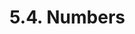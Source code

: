 <!-- This file is generated automatically by infrastructure scripts (crates/codegen/spec/src/lib.rs). Please don't edit by hand. -->

# 5.4. Numbers

```{ .ebnf #HexNumberExpression }

```

<pre ebnf-snippet="HexNumberExpression" style="display: none;"><a href="#HexNumberExpression"><span class="k">HexNumberExpression</span></a><span class="o"> = </span><span class="cm">(* literal: *)</span><span class="o"> </span><a href="#HexLiteral"><span class="k">HEX_LITERAL</span></a><br /><span class="o">                      </span><span class="cm">(* unit: *)</span><span class="o"> </span><a href="#NumberUnit"><span class="k">NumberUnit</span></a><span class="o">?</span><span class="o">;</span><span class="o"> </span><span class="cm">(* Deprecated in 0.5.0 *)</span></pre>

```{ .ebnf #DecimalNumberExpression }

```

<pre ebnf-snippet="DecimalNumberExpression" style="display: none;"><a href="#DecimalNumberExpression"><span class="k">DecimalNumberExpression</span></a><span class="o"> = </span><span class="cm">(* literal: *)</span><span class="o"> </span><a href="#DecimalLiteral"><span class="k">DECIMAL_LITERAL</span></a><br /><span class="o">                          </span><span class="cm">(* unit: *)</span><span class="o"> </span><a href="#NumberUnit"><span class="k">NumberUnit</span></a><span class="o">?</span><span class="o">;</span></pre>

```{ .ebnf #HexLiteral }

```

<pre ebnf-snippet="HexLiteral" style="display: none;"><a href="#HexLiteral"><span class="k">HEX_LITERAL</span></a><span class="o"> = </span><span class="s2">"0x"</span><span class="o"> </span><a href="../05-strings#HexCharacter"><span class="k">«HEX_CHARACTER»</span></a><span class="o">+</span><span class="o"> </span><span class="o">(</span><span class="s2">"_"</span><span class="o"> </span><a href="../05-strings#HexCharacter"><span class="k">«HEX_CHARACTER»</span></a><span class="o">+</span><span class="o">)</span><span class="o">*</span><span class="o"> </span><span class="o">(?!</span><a href="../06-identifiers#IdentifierStart"><span class="k">«IDENTIFIER_START»</span></a><span class="o">)</span><span class="o">;</span><br /><br /><span class="cm">(* Deprecated in 0.5.0 *)</span><br /><a href="#HexLiteral"><span class="k">HEX_LITERAL</span></a><span class="o"> = </span><span class="s2">"0X"</span><span class="o"> </span><a href="../05-strings#HexCharacter"><span class="k">«HEX_CHARACTER»</span></a><span class="o">+</span><span class="o"> </span><span class="o">(</span><span class="s2">"_"</span><span class="o"> </span><a href="../05-strings#HexCharacter"><span class="k">«HEX_CHARACTER»</span></a><span class="o">+</span><span class="o">)</span><span class="o">*</span><span class="o"> </span><span class="o">(?!</span><a href="../06-identifiers#IdentifierStart"><span class="k">«IDENTIFIER_START»</span></a><span class="o">)</span><span class="o">;</span></pre>

```{ .ebnf #DecimalLiteral }

```

<pre ebnf-snippet="DecimalLiteral" style="display: none;"><a href="#DecimalLiteral"><span class="k">DECIMAL_LITERAL</span></a><span class="o"> = </span><span class="s2">"."</span><span class="o"> </span><a href="#DecimalDigits"><span class="k">«DECIMAL_DIGITS»</span></a><span class="o"> </span><a href="#DecimalExponent"><span class="k">«DECIMAL_EXPONENT»</span></a><span class="o">?</span><span class="o"> </span><span class="o">(?!</span><a href="../06-identifiers#IdentifierStart"><span class="k">«IDENTIFIER_START»</span></a><span class="o">)</span><span class="o">;</span><br /><br /><a href="#DecimalLiteral"><span class="k">DECIMAL_LITERAL</span></a><span class="o"> = </span><a href="#DecimalDigits"><span class="k">«DECIMAL_DIGITS»</span></a><span class="o"> </span><span class="o">(?!</span><span class="s2">"."</span><span class="o">)</span><span class="o"> </span><a href="#DecimalExponent"><span class="k">«DECIMAL_EXPONENT»</span></a><span class="o">?</span><span class="o"> </span><span class="o">(?!</span><a href="../06-identifiers#IdentifierStart"><span class="k">«IDENTIFIER_START»</span></a><span class="o">)</span><span class="o">;</span><br /><br /><span class="cm">(* Deprecated in 0.5.0 *)</span><br /><a href="#DecimalLiteral"><span class="k">DECIMAL_LITERAL</span></a><span class="o"> = </span><a href="#DecimalDigits"><span class="k">«DECIMAL_DIGITS»</span></a><span class="o"> </span><span class="s2">"."</span><span class="o"> </span><span class="o">(?!</span><a href="#DecimalDigits"><span class="k">«DECIMAL_DIGITS»</span></a><span class="o">)</span><span class="o"> </span><a href="#DecimalExponent"><span class="k">«DECIMAL_EXPONENT»</span></a><span class="o">?</span><span class="o"> </span><span class="o">(?!</span><a href="../06-identifiers#IdentifierStart"><span class="k">«IDENTIFIER_START»</span></a><span class="o">)</span><span class="o">;</span><br /><br /><span class="cm">(* Deprecated in 0.5.0 *)</span><br /><a href="#DecimalLiteral"><span class="k">DECIMAL_LITERAL</span></a><span class="o"> = </span><a href="#DecimalDigits"><span class="k">«DECIMAL_DIGITS»</span></a><span class="o"> </span><span class="s2">"."</span><span class="o"> </span><a href="#DecimalDigits"><span class="k">«DECIMAL_DIGITS»</span></a><span class="o"> </span><a href="#DecimalExponent"><span class="k">«DECIMAL_EXPONENT»</span></a><span class="o">?</span><span class="o"> </span><span class="o">(?!</span><a href="../06-identifiers#IdentifierStart"><span class="k">«IDENTIFIER_START»</span></a><span class="o">)</span><span class="o">;</span><br /><br /><span class="cm">(* Introduced in 0.5.0 *)</span><br /><a href="#DecimalLiteral"><span class="k">DECIMAL_LITERAL</span></a><span class="o"> = </span><a href="#DecimalDigits"><span class="k">«DECIMAL_DIGITS»</span></a><span class="o"> </span><span class="o">(</span><span class="s2">"."</span><span class="o"> </span><a href="#DecimalDigits"><span class="k">«DECIMAL_DIGITS»</span></a><span class="o">)</span><span class="o">?</span><span class="o"> </span><a href="#DecimalExponent"><span class="k">«DECIMAL_EXPONENT»</span></a><span class="o">?</span><span class="o"> </span><span class="o">(?!</span><a href="../06-identifiers#IdentifierStart"><span class="k">«IDENTIFIER_START»</span></a><span class="o">)</span><span class="o">;</span></pre>

```{ .ebnf #DecimalDigits }

```

<pre ebnf-snippet="DecimalDigits" style="display: none;"><a href="#DecimalDigits"><span class="k">«DECIMAL_DIGITS»</span></a><span class="o"> = </span><span class="s2">"0"</span><span class="o">…</span><span class="s2">"9"</span><span class="o">+</span><span class="o"> </span><span class="o">(</span><span class="s2">"_"</span><span class="o"> </span><span class="s2">"0"</span><span class="o">…</span><span class="s2">"9"</span><span class="o">+</span><span class="o">)</span><span class="o">*</span><span class="o">;</span></pre>

```{ .ebnf #DecimalExponent }

```

<pre ebnf-snippet="DecimalExponent" style="display: none;"><a href="#DecimalExponent"><span class="k">«DECIMAL_EXPONENT»</span></a><span class="o"> = </span><span class="o">(</span><span class="s2">"e"</span><span class="o"> | </span><span class="s2">"E"</span><span class="o">)</span><span class="o"> </span><span class="s2">"-"</span><span class="o">?</span><span class="o"> </span><a href="#DecimalDigits"><span class="k">«DECIMAL_DIGITS»</span></a><span class="o">;</span></pre>

```{ .ebnf #NumberUnit }

```

<pre ebnf-snippet="NumberUnit" style="display: none;"><a href="#NumberUnit"><span class="k">NumberUnit</span></a><span class="o"> = </span><span class="cm">(* variant: *)</span><span class="o"> </span><a href="../../01-file-structure/06-keywords#WeiKeyword"><span class="k">WEI_KEYWORD</span></a><br /><span class="o">           | </span><span class="cm">(* variant: *)</span><span class="o"> </span><a href="../../01-file-structure/06-keywords#GweiKeyword"><span class="k">GWEI_KEYWORD</span></a><span class="o"> </span><span class="cm">(* Introduced in 0.6.11 *)</span><br /><span class="o">           | </span><span class="cm">(* variant: *)</span><span class="o"> </span><a href="../../01-file-structure/06-keywords#SzaboKeyword"><span class="k">SZABO_KEYWORD</span></a><span class="o"> </span><span class="cm">(* Deprecated in 0.7.0 *)</span><br /><span class="o">           | </span><span class="cm">(* variant: *)</span><span class="o"> </span><a href="../../01-file-structure/06-keywords#FinneyKeyword"><span class="k">FINNEY_KEYWORD</span></a><span class="o"> </span><span class="cm">(* Deprecated in 0.7.0 *)</span><br /><span class="o">           | </span><span class="cm">(* variant: *)</span><span class="o"> </span><a href="../../01-file-structure/06-keywords#EtherKeyword"><span class="k">ETHER_KEYWORD</span></a><br /><span class="o">           | </span><span class="cm">(* variant: *)</span><span class="o"> </span><a href="../../01-file-structure/06-keywords#SecondsKeyword"><span class="k">SECONDS_KEYWORD</span></a><br /><span class="o">           | </span><span class="cm">(* variant: *)</span><span class="o"> </span><a href="../../01-file-structure/06-keywords#MinutesKeyword"><span class="k">MINUTES_KEYWORD</span></a><br /><span class="o">           | </span><span class="cm">(* variant: *)</span><span class="o"> </span><a href="../../01-file-structure/06-keywords#HoursKeyword"><span class="k">HOURS_KEYWORD</span></a><br /><span class="o">           | </span><span class="cm">(* variant: *)</span><span class="o"> </span><a href="../../01-file-structure/06-keywords#DaysKeyword"><span class="k">DAYS_KEYWORD</span></a><br /><span class="o">           | </span><span class="cm">(* variant: *)</span><span class="o"> </span><a href="../../01-file-structure/06-keywords#WeeksKeyword"><span class="k">WEEKS_KEYWORD</span></a><br /><span class="o">           | </span><span class="cm">(* variant: *)</span><span class="o"> </span><a href="../../01-file-structure/06-keywords#YearsKeyword"><span class="k">YEARS_KEYWORD</span></a><span class="o">;</span><span class="o"> </span><span class="cm">(* Deprecated in 0.5.0 *)</span></pre>
